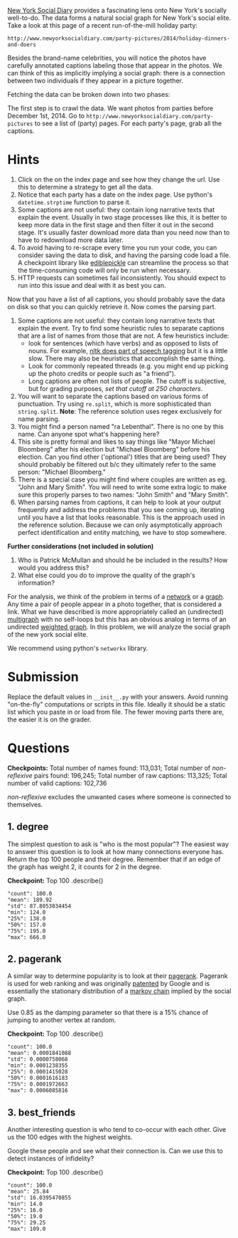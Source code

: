 [New York Social Diary](http://www.newyorksocialdiary.com/) provides a
fascinating lens onto New York's socially well-to-do.  The data forms a natural
social graph for New York's social elite.  Take a look at this page of a recent
run-of-the-mill holiday party:

`http://www.newyorksocialdiary.com/party-pictures/2014/holiday-dinners-and-doers`

Besides the brand-name celebrities, you will notice the photos have carefully
annotated captions labeling those that appear in the photos.  We can think of
this as implicitly implying a social graph: there is a connection between two
individuals if they appear in a picture together.

Fetching the data can be broken down into two phases:

The first step is to crawl the data.  We want photos from parties before
December 1st, 2014.  Go to `http://www.newyorksocialdiary.com/party-pictures`
to see a list of (party) pages.  For each party's page, grab all the captions.

# Hints
  1. Click on the on the index page and see how they change the url.  Use this
     to determine a strategy to get all the data.
  2. Notice that each party has a date on the index page.  Use python's
     `datetime.strptime` function to parse it.
  3. Some captions are not useful: they contain long narrative texts that
     explain the event.  Usually in two stage processes like this, it is better
     to keep more data in the first stage and then filter it out in the second
     stage.  It's usually faster download more data than you need now than to
     have to redownload more data later.
  4. To avoid having to re-scrape every time you run your code, you can
     consider saving the data to disk, and having the parsing code load a file.
     A checkpoint library like
	 [ediblepickle](https://pypi.python.org/pypi/ediblepickle/1.1.3) can
     streamline the process so that the time-consuming code will only be run
     when necessary.
  5. HTTP requests can sometimes fail inconsistently. You should expect to
     run into this issue and deal with it as best you can.

Now that you have a list of all captions, you should probably save the data on
disk so that you can quickly retrieve it.  Now comes the parsing part.
  1. Some captions are not useful: they contain long narrative texts that
     explain the event.  Try to find some heuristic rules to separate captions
     that are a list of names from those that are not.  A few heuristics
     include:
      - look for sentences (which have verbs) and as opposed to lists of nouns.
        For example, [nltk does part of speech
        tagging](http://www.nltk.org/book/ch05.html) but it is a little slow.
        There may also be heuristics that accomplish the same thing.
      - Look for commonly repeated threads (e.g. you might end up picking up
        the photo credits or people such as "a friend").
      - Long captions are often not lists of people.  The cutoff is subjective,
        but for grading purposes, *set that cutoff at 250 characters*.
  2. You will want to separate the captions based on various forms of
     punctuation.  Try using `re.split`, which is more sophisticated than
     `string.split`.
     **Note**: The reference solution uses regex exclusively for name parsing.
  3. You might find a person named "ra Lebenthal".  There is no one by this
     name.  Can anyone spot what's happening here?
  4. This site is pretty formal and likes to say things like "Mayor Michael
     Bloomberg" after his election but "Michael Bloomberg" before his election.
     Can you find other ('optional') titles that are being used?  They should
     probably be filtered out b/c they ultimately refer to the same person:
     "Michael Bloomberg."
  4. There is a special case you might find where couples are written as eg.
     "John and Mary Smith". You will need to write some extra logic to make
     sure this properly parses to two names: "John Smith" and "Mary Smith".
  5. When parsing names from captions, it can help to look at your output
     frequently and address the problems that you see coming up, iterating
     until you have a list that looks reasonable. This is the approach used
     in the reference solution. Because we can only asymptotically approach
     perfect identification and entity matching, we have to stop somewhere.

**Further considerations (not included in solution)**
  1. Who is Patrick McMullan and should he be included in the results? How would
     you address this?
  2. What else could you do to improve the quality of the graph's information?

For the analysis, we think of the problem in terms of a
[network](http://en.wikipedia.org/wiki/Computer_network) or a
[graph](https://en.wikipedia.org/wiki/Graph_%28discrete_mathematics%29).  Any time a pair
of people appear in a photo together, that is considered a link.  What we have
described is more appropriately called an (undirected)
[multigraph](http://en.wikipedia.org/wiki/Multigraph) with no self-loops but
this has an obvious analog in terms of an undirected [weighted
graph](http://en.wikipedia.org/wiki/Graph_%28mathematics%29#Weighted_graph).
In this problem, we will analyze the social graph of the new york social elite.

We recommend using python's `networkx` library.

# Submission
Replace the default values in `__init__.py` with your answers. Avoid
running "on-the-fly" computations or scripts in this file. Ideally it
should be a static list which you paste in or load from file. The fewer
moving parts there are, the easier it is on the grader.

# Questions

**Checkpoints:**
Total number of names found: 113,031;
Total number of *non-reflexive* pairs found: 196,245;
Total number of raw captions: 113,325;
Total number of valid captions: 102,736

*non-reflexive* excludes the unwanted cases where someone is connected to
themselves.

## 1. degree
The simplest question to ask is "who is the most popular"?  The easiest way to
answer this question is to look at how many connections everyone has.  Return
the top 100 people and their degree.  Remember that if an edge of the graph has
weight 2, it counts for 2 in the degree.

**Checkpoint:**
Top 100 .describe()

    "count": 100.0
    "mean": 189.92
    "std": 87.8053034454
    "min": 124.0
    "25%": 138.0
    "50%": 157.0
    "75%": 195.0
    "max": 666.0

## 2. pagerank
A similar way to determine popularity is to look at their
[pagerank](http://en.wikipedia.org/wiki/PageRank).  Pagerank is used for web
ranking and was originally
[patented](http://patft.uspto.gov/netacgi/nph-Parser?patentnumber=6285999) by
Google and is essentially the stationary distribution of a [markov
chain](http://en.wikipedia.org/wiki/Markov_chain) implied by the social graph.

Use 0.85 as the damping parameter so that there is a 15% chance of jumping to
another vertex at random.

**Checkpoint:**
Top 100 .describe()

    "count": 100.0
    "mean": 0.0001841088
    "std": 0.0000758068
    "min": 0.0001238355
    "25%": 0.0001415028
    "50%": 0.0001616183
    "75%": 0.0001972663
    "max": 0.0006085816

## 3. best_friends
Another interesting question is who tend to co-occur with each other.  Give
us the 100 edges with the highest weights.

Google these people and see what their connection is.  Can we use this to
detect instances of infidelity?

**Checkpoint:**
Top 100 .describe()

    "count": 100.0
    "mean": 25.84
    "std": 16.0395470855
    "min": 14.0
    "25%": 16.0
    "50%": 19.0
    "75%": 29.25
    "max": 109.0
